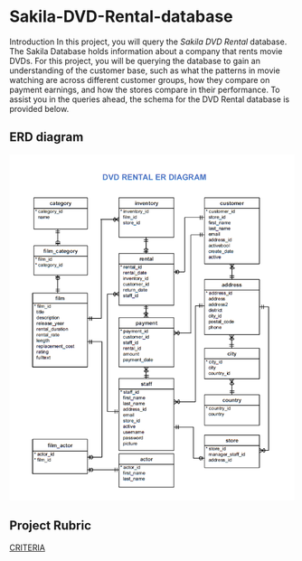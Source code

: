 # Sakila-DVD-Rental-database
Introduction In this project, you will query the _Sakila DVD Rental_ database. 
The Sakila Database holds information about a company that rents movie DVDs.
For this project, you will be querying the database to gain an understanding of the customer base, 
such as what the patterns in movie watching are across different customer groups, how they compare on payment earnings,
and how the stores compare in their performance. To assist you in the queries ahead, the schema for the DVD Rental database is provided below.

## ERD diagram 

![DVD rental image]( dvd-rental-erd-2.png)


## Project Rubric
[CRITERIA](https://review.udacity.com/#!/rubrics/2095/view)


